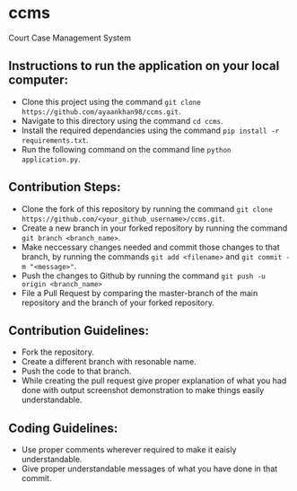 # ccms
Court Case Management System

## Instructions to run the application on your local computer:
- Clone this project using the command ```git clone https://github.com/ayaankhan98/ccms.git```.
- Navigate to this directory using the command ```cd ccms```.
- Install the required dependancies using the command ```pip install -r requirements.txt```.
- Run the following command on the command line ```python application.py```.

## Contribution Steps:
- Clone the fork of this repository by running the command ```git clone https://github.com/<your_github_username>/ccms.git```.
- Create a new branch in your forked repository by running the command ```git branch <branch_name>```.
- Make neccessary changes needed and commit those changes to that branch, by running the commands ```git add <filename>``` and ```git commit -m "<message>"```.
- Push the changes to Github by running the command ```git push -u origin <branch_name>```
- File a Pull Request by comparing the master-branch of the main repository and the branch of your forked repository. 

## Contribution Guidelines:
- Fork the repository.
- Create a different branch with resonable name.
- Push the code to that branch.
- While creating the pull request give proper explanation of what you had done with output screenshot demonstration
to make things easily understandable.

## Coding Guidelines:
- Use proper comments wherever required to make it eaisly understandable.
- Give proper understandable messages of what you have done in that commit. 
